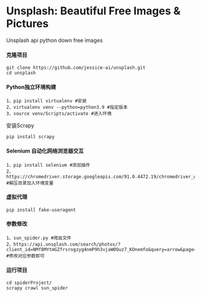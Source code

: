 # Unsplash: Beautiful Free Images & Pictures

Unsplash api python down free images

#### 克隆项目

```
git clone https://github.com/jessice-ai/unsplash.git
cd unsplash
```

#### Python独立环境构建

```
1、pip install virtualenv #安装
2、virtualenv venv --python=python3.9 #指定版本
3、source venv/Scripts/activate #进入环境
```

安装Scrapy

```
pip install scrapy
```

#### Selenium 自动化网络浏览器交互

```
1、pip install selenium #添加插件
2、https://chromedriver.storage.googleapis.com/91.0.4472.19/chromedriver_win32.zip #解压目录加入环境变量
```

#### 虚拟代理

```
pip install fake-useragent
```

#### 参数修改

```
1、sun_spider.py #爬虫文件
2、https://api.unsplash.com/search/photos/?client_id=NMf8MYtmGZfrsrogzyg4nmP9h3vjaW0Ouz7_KOnemfo&query=arrow&page=8&per_page=100&order_by=latest #修改对应参数即可
```

#### 运行项目

```
cd spiderProject/
scrapy crawl sun_spider
```

